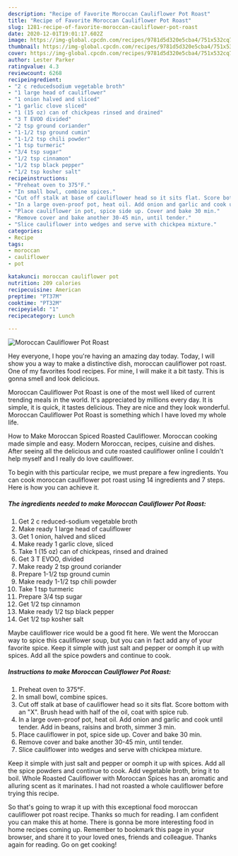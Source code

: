 ```yaml
---
description: "Recipe of Favorite Moroccan Cauliflower Pot Roast"
title: "Recipe of Favorite Moroccan Cauliflower Pot Roast"
slug: 1281-recipe-of-favorite-moroccan-cauliflower-pot-roast
date: 2020-12-01T19:01:17.602Z
image: https://img-global.cpcdn.com/recipes/9781d5d320e5cba4/751x532cq70/moroccan-cauliflower-pot-roast-recipe-main-photo.jpg
thumbnail: https://img-global.cpcdn.com/recipes/9781d5d320e5cba4/751x532cq70/moroccan-cauliflower-pot-roast-recipe-main-photo.jpg
cover: https://img-global.cpcdn.com/recipes/9781d5d320e5cba4/751x532cq70/moroccan-cauliflower-pot-roast-recipe-main-photo.jpg
author: Lester Parker
ratingvalue: 4.3
reviewcount: 6268
recipeingredient:
- "2 c reducedsodium vegetable broth"
- "1 large head of cauliflower"
- "1 onion halved and sliced"
- "1 garlic clove sliced"
- "1 (15 oz) can of chickpeas rinsed and drained"
- "3 T EVOO divided"
- "2 tsp ground coriander"
- "1-1/2 tsp ground cumin"
- "1-1/2 tsp chili powder"
- "1 tsp turmeric"
- "3/4 tsp sugar"
- "1/2 tsp cinnamon"
- "1/2 tsp black pepper"
- "1/2 tsp kosher salt"
recipeinstructions:
- "Preheat oven to 375°F."
- "In small bowl, combine spices."
- "Cut off stalk at base of cauliflower head so it sits flat. Score bottom with an &#34;X&#34;. Brush head with half of the oil, coat with spice rub."
- "In a large oven-proof pot, heat oil. Add onion and garlic and cook until tender. Add in beans, raisins and broth, simmer 3 min."
- "Place cauliflower in pot, spice side up. Cover and bake 30 min."
- "Remove cover and bake another 30-45 min, until tender."
- "Slice cauliflower into wedges and serve with chickpea mixture."
categories:
- Recipe
tags:
- moroccan
- cauliflower
- pot

katakunci: moroccan cauliflower pot 
nutrition: 209 calories
recipecuisine: American
preptime: "PT37M"
cooktime: "PT32M"
recipeyield: "1"
recipecategory: Lunch

---
```



![Moroccan Cauliflower Pot Roast](https://img-global.cpcdn.com/recipes/9781d5d320e5cba4/751x532cq70/moroccan-cauliflower-pot-roast-recipe-main-photo.jpg)

Hey everyone, I hope you're having an amazing day today. Today, I will show you a way to make a distinctive dish, moroccan cauliflower pot roast. One of my favorites food recipes. For mine, I will make it a bit tasty. This is gonna smell and look delicious.

Moroccan Cauliflower Pot Roast is one of the most well liked of current trending meals in the world. It's appreciated by millions every day. It is simple, it is quick, it tastes delicious. They are nice and they look wonderful. Moroccan Cauliflower Pot Roast is something which I have loved my whole life.

How to Make Moroccan Spiced Roasted Cauliflower. Moroccan cooking made simple and easy. Modern Moroccan, recipes, cuisine and dishes. After seeing all the delicious and cute roasted cauliflower online I couldn&#39;t help myself and I really do love cauliflower.


To begin with this particular recipe, we must prepare a few ingredients. You can cook moroccan cauliflower pot roast using 14 ingredients and 7 steps. Here is how you can achieve it.

<!--inarticleads1-->

##### The ingredients needed to make Moroccan Cauliflower Pot Roast:

1. Get 2 c reduced-sodium vegetable broth
1. Make ready 1 large head of cauliflower
1. Get 1 onion, halved and sliced
1. Make ready 1 garlic clove, sliced
1. Take 1 (15 oz) can of chickpeas, rinsed and drained
1. Get 3 T EVOO, divided
1. Make ready 2 tsp ground coriander
1. Prepare 1-1/2 tsp ground cumin
1. Make ready 1-1/2 tsp chili powder
1. Take 1 tsp turmeric
1. Prepare 3/4 tsp sugar
1. Get 1/2 tsp cinnamon
1. Make ready 1/2 tsp black pepper
1. Get 1/2 tsp kosher salt


Maybe cauliflower rice would be a good fit here. We went the Moroccan way to spice this cauliflower soup, but you can in fact add any of your favorite spice. Keep it simple with just salt and pepper or oomph it up with spices. Add all the spice powders and continue to cook. 

<!--inarticleads2-->

##### Instructions to make Moroccan Cauliflower Pot Roast:

1. Preheat oven to 375°F.
1. In small bowl, combine spices.
1. Cut off stalk at base of cauliflower head so it sits flat. Score bottom with an &#34;X&#34;. Brush head with half of the oil, coat with spice rub.
1. In a large oven-proof pot, heat oil. Add onion and garlic and cook until tender. Add in beans, raisins and broth, simmer 3 min.
1. Place cauliflower in pot, spice side up. Cover and bake 30 min.
1. Remove cover and bake another 30-45 min, until tender.
1. Slice cauliflower into wedges and serve with chickpea mixture.


Keep it simple with just salt and pepper or oomph it up with spices. Add all the spice powders and continue to cook. Add vegetable broth, bring it to boil. Whole Roasted Cauliflower with Moroccan Spices has an aromatic and alluring scent as it marinates. I had not roasted a whole cauliflower before trying this recipe. 

So that's going to wrap it up with this exceptional food moroccan cauliflower pot roast recipe. Thanks so much for reading. I am confident you can make this at home. There is gonna be more interesting food in home recipes coming up. Remember to bookmark this page in your browser, and share it to your loved ones, friends and colleague. Thanks again for reading. Go on get cooking!
